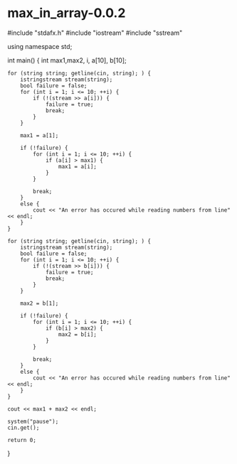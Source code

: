 # max_in_array-0.0.2

#include "stdafx.h"
#include "iostream"
#include "sstream"

using namespace std;


int main()
{
	int max1,max2, i, a[10], b[10];


	for (string string; getline(cin, string); ) {
		istringstream stream(string);
		bool failure = false;
		for (int i = 1; i <= 10; ++i) {
			if (!(stream >> a[i])) {
				failure = true;
				break;
			}
		}

		max1 = a[1];

		if (!failure) {
			for (int i = 1; i <= 10; ++i) {
				if (a[i] > max1) {
					max1 = a[i];
				}
			}
		
			break;
		}
		else {
			cout << "An error has occured while reading numbers from line" << endl;
		}
	}

	for (string string; getline(cin, string); ) {
		istringstream stream(string);
		bool failure = false;
		for (int i = 1; i <= 10; ++i) {
			if (!(stream >> b[i])) {
				failure = true;
				break;
			}
		}

		max2 = b[1];

		if (!failure) {
			for (int i = 1; i <= 10; ++i) {
				if (b[i] > max2) {
					max2 = b[i];
				}
			}
			
			break;
		}
		else {
			cout << "An error has occured while reading numbers from line" << endl;
		}
	}

	cout << max1 + max2 << endl;

	system("pause");
	cin.get();

	return 0;
}
